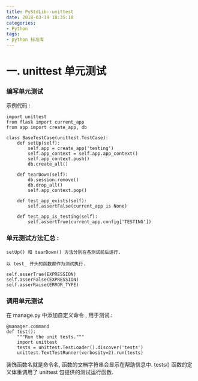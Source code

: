 ```yaml
---
title: PyStdLib--unittest
date: 2018-03-19 18:35:18
categories:
- Python
tags:
- python 标准库
---
```

# 一. unittest 单元测试

### 编写单元测试

示例代码 :

    import unittest
    from flask import current_app
    from app import create_app, db

    class BaseTestCase(unittest.TestCase):
        def setUp(self):
            self.app = create_app('testing')
            self.app_context = self.app.app_context()
            self.app_context.push()
            db.create_all()

        def tearDown(self):
            db.session.remove()
            db.drop_all()
            self.app_context.pop()

        def test_app_exists(self):
            self.assertFalse(current_app is None)

        def test_app_is_testing(self):
            self.assertTrue(current_app.config['TESTING'])




### 单元测试方法汇总 : 

    setUp() 和 tearDown() 方法分别在各测试前后运行.

    以 test_ 开头的函数都作为测试执行.

    self.asserTrue(EXPRESSION)
    self.asserFalse(EXPRESSION)
    self.asserRaise(ERROR_TYPE)


### 调用单元测试

在 manage.py 中添加自定义命令 , 用于测试.: 

    @manager.command
    def test():
        """Run the unit tests."""
        import unittest
        tests = unittest.TestLoader().discover('tests')
        unittest.TextTestRunner(verbosity=2).run(tests)   

装饰函数名就是命令名, 函数的文档字符串会显示在帮助信息中. tests() 函数的定义体重调用了 unittest 包提供的测试运行函数.